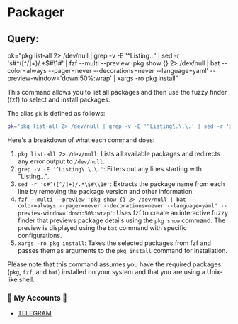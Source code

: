 # Packager

## Query:
pk="pkg list-all 2> /dev/null | grep -v -E '^Listing\.\.\.' | sed -r 's#^([^/]+)/.*\$#\\1#' | fzf --multi --preview 'pkg show {} 2> /dev/null | bat --color=always --pager=never --decorations=never --language=yaml' --preview-window='down:50%:wrap' | xargs -ro pkg install"

This command allows you to list all packages and then use the fuzzy finder (fzf) to select and install packages. 

The alias `pk` is defined as follows:

```bash
pk="pkg list-all 2> /dev/null | grep -v -E '^Listing\.\.\.' | sed -r 's#^([^/]+)/.*\$#\\1#' | fzf --multi --preview 'pkg show {} 2> /dev/null | bat --color=always --pager=never --decorations=never --language=yaml' --preview-window='down:50%:wrap' | xargs -ro pkg install"
```

Here's a breakdown of what each command does:

1. `pkg list-all 2> /dev/null`: Lists all available packages and redirects any error output to `/dev/null`.
2. `grep -v -E '^Listing\.\.\.'`: Filters out any lines starting with "Listing...".
3. `sed -r 's#^([^/]+)/.*\$#\\1#'`: Extracts the package name from each line by removing the package version and other information.
4. `fzf --multi --preview 'pkg show {} 2> /dev/null | bat --color=always --pager=never --decorations=never --language=yaml' --preview-window='down:50%:wrap'`: Uses fzf to create an interactive fuzzy finder that previews package details using the `pkg show` command. The preview is displayed using the `bat` command with specific configurations.
5. `xargs -ro pkg install`: Takes the selected packages from fzf and passes them as arguments to the `pkg install` command for installation.

Please note that this command assumes you have the required packages (`pkg`, `fzf`, and `bat`) installed on your system and that you are using a Unix-like shell.

### 👤 My Accounts 👤

* [TELEGRAM](https://t.me/hacking1337stuff)
